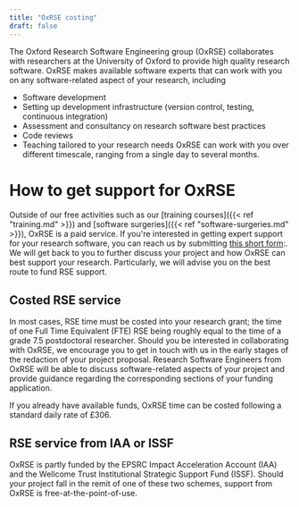 ```yaml
---
title: "OxRSE costing"
draft: false
---
```


The Oxford Research Software Engineering group (OxRSE) collaborates with researchers at the University of Oxford to provide high quality
research software. OxRSE makes available software experts that can work with you on any software-related aspect of your research, including
- Software development
- Setting up development infrastructure (version control, testing, continuous integration)
- Assessment and consultancy on research software best practices
- Code reviews
- Teaching tailored to your research needs
OxRSE can work with you over different timescale, ranging from a single day to several months.

# How to get support for OxRSE
Outside of our free activities such as our [training courses]({{< ref "training.md" >}}) and [software surgeries]({{< ref "software-surgeries.md" >}}), OxRSE is a paid service.
If you're interested in getting expert support for your research software, you can reach us by submitting [this short form](https://goo.gl/forms/Ten4EsxZSOUIwJLD3):.
We will get back to you to further discuss your project and how OxRSE can best support your research.
Particularly, we will advise you on the best route to fund RSE support.

## Costed RSE service
In most cases, RSE time must be costed into your research grant; the time of one Full Time Equivalent (FTE) RSE being roughly equal to the time of a grade 7.5 postdoctoral researcher.
Should you be interested in collaborating with OxRSE, we encourage you to get in touch with us in the early stages of the redaction of your project
proposal. 
Research Software Engineers from OxRSE will be able to discuss software-related aspects of your project and provide guidance regarding the corresponding sections of your funding application.

If you already have available funds, OxRSE time can be costed following a standard daily rate of £306.

## RSE service from IAA or ISSF
OxRSE is partly funded by the EPSRC Impact Acceleration Account (IAA) and the Wellcome Trust Institutional Strategic Support Fund (ISSF).
Should your project fall in the remit of one of these two schemes, support from OxRSE is free-at-the-point-of-use.
